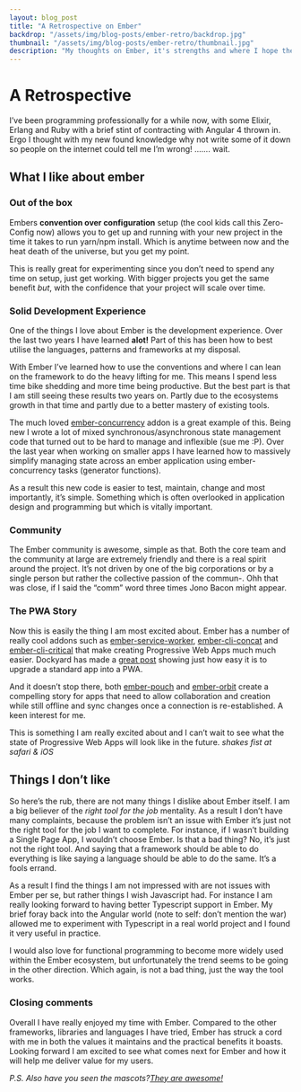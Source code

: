 ```yaml
---
layout: blog_post
title: "A Retrospective on Ember"
backdrop: "/assets/img/blog-posts/ember-retro/backdrop.jpg"
thumbnail: "/assets/img/blog-posts/ember-retro/thumbnail.jpg"
description: "My thoughts on Ember, it's strengths and where I hope they goes next"
---
```


# A Retrospective
  I’ve been programming professionally for a while now, with some Elixir, Erlang and Ruby with a brief stint of contracting with Angular 4 thrown in. Ergo I thought with my new found knowledge why not write some of it down so people on the internet could tell me I’m wrong! ……. wait.

## What I like about ember

### Out of the box

Embers **convention over configuration** setup (the cool kids call this Zero-Config now) allows you to get up and running with your new project in the time it takes to run yarn/npm install. Which is anytime between now and the heat death of the universe, but you get my point.

This is really great for experimenting since you don’t need to spend any time on setup, just get working. With bigger projects you get the same benefit *but*, with the confidence that your project will scale over time.

### Solid Development Experience

One of the things I love about Ember is the development experience. Over the last two years I have learned **alot!** Part of this has been how to best utilise the languages, patterns and frameworks at my disposal.

With Ember I’ve learned how to use the conventions and where I can lean on the framework to do the heavy lifting for me. This means I spend less time bike shedding and more time being productive. But the best part is that I am still seeing these results two years on. Partly due to the ecosystems growth in that time and partly due to a better mastery of existing tools.

The much loved [ember-concurrency](https://github.com/machty/ember-concurrency) addon is a great example of this. Being new I wrote a lot of mixed synchronous/asynchronous state management code that turned out to be hard to manage and inflexible (sue me :P). Over the last year when working on smaller apps I have learned how to massively simplify managing state across an ember application using ember-concurrency tasks (generator functions).

As a result this new code is easier to test, maintain, change and most importantly, it’s simple. Something which is often overlooked in application design and programming but which is vitally important.

### Community

The Ember community is awesome, simple as that. Both the core team and the community at large are extremely friendly and there is a real spirit around the project. It’s not driven by one of the big corporations or by a single person but rather the collective passion of the commun-. Ohh that was close, if I said the “comm” word three times Jono Bacon might appear.

### The PWA Story

Now this is easily the thing I am most excited about. Ember has a number of really cool addons such as [ember-service-worker](https://github.com/DockYard/ember-service-worker), [ember-cli-concat](https://github.com/sir-dunxalot/ember-cli-concat) and [ember-cli-critical](https://github.com/ivanvanderbyl/ember-cli-critical) that make creating Progressive Web Apps  much much easier. Dockyard has made a [great post](https://dockyard.com/blog/2017/07/20/how-to-build-a-pwa-with-ember) showing just how easy it is to upgrade a standard app into a PWA.

And it doesn’t stop there, both [ember-pouch](https://github.com/pouchdb-community/ember-pouch) and [ember-orbit](https://github.com/orbitjs/ember-orbit) create a compelling story for apps that need to allow collaboration and creation while still offline and sync changes once a connection is re-established. A keen interest for me.

This is something I am really excited about and I can’t wait to see what the state of Progressive Web Apps will look like in the future. *shakes fist at safari & iOS*

## Things I don’t like

So here’s the rub, there are not many things I dislike about Ember itself. I am a big believer of the *right tool for the job* mentality. As a result I don’t have many complaints, because the problem isn’t an issue with Ember it’s just not the right tool for the job I want to complete. For instance, if I wasn’t building a Single Page App, I wouldn’t choose Ember. Is that a bad thing? No, it’s just not the right tool. And saying that a framework should be able to do everything is like saying a language should be able to do the same. It’s a fools errand.

As a result I find the things I am not impressed with are not issues with Ember per se, but rather things I wish Javascript had. For instance I am really looking forward to having better Typescript support in Ember. My brief foray back into the Angular world (note to self: don’t mention the war) allowed me to experiment with Typescript in a real world project and I found it very useful in practice.

I would also love for functional programming to become more widely used within the Ember ecosystem, but unfortunately the trend seems to be going in the other direction. Which again, is not a bad thing, just the way the tool works.

### Closing comments

Overall I have really enjoyed my time with Ember. Compared to the other frameworks, libraries and languages I have tried, Ember has struck a cord with me in both the values it maintains and the practical benefits it boasts. Looking forward I am excited to see what comes next for Ember and how it will help me deliver value for my users.

*P.S. Also have you seen the mascots?*[*They are awesome!*](https://www.emberjs.com/mascots/)
